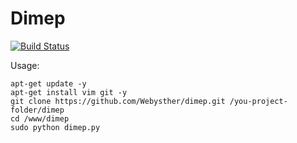 # Dimep

[![Build Status](https://travis-ci.org/weverss/dimep.svg?branch=master)](https://travis-ci.org/weverss/dimep)

Usage:

```
apt-get update -y
apt-get install vim git -y
git clone https://github.com/Webysther/dimep.git /you-project-folder/dimep
cd /www/dimep
sudo python dimep.py
```

